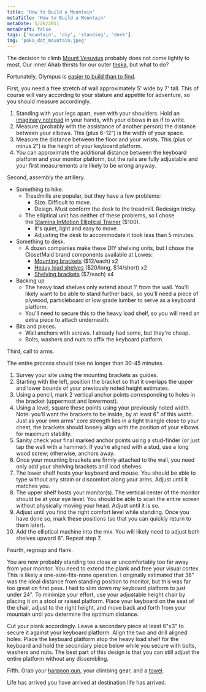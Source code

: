 ```yaml
---
title: 'How to Build a Mountain'
metaTitle: 'How to Build a Mountain'
metaDate: 5/26/2011
metaDraft: false
tags: ['mountain', 'diy', 'standing', 'desk']
img: 'poka_dot_mountain.jpeg'
---
```


The decision to climb [Mount Vesuvius](http://en.wikipedia.org/wiki/Mount_Vesuvius) probably does not come lightly to most. Our inner Ahab thirsts for our outer [toska](http://www.wordnik.com/words/toska), but what to do?

Fortunately, Olympus is [easier to build than to find](http://www.cfa.harvard.edu/news/2011/pr201116.html).

First, you need a free stretch of wall approximately 5' wide by 7' tall. This of course will vary according to your stature and appetite for adventure, so you should measure accordingly.

1. Standing with your legs apart, even with your shoulders. Hold an [imaginary notepad](http://www.amazon.com/She-Liked-Imaginary-Men-Notepad/dp/0811839656) in your hands, with your elbows in as if to write.
1. Measure (probably with the assistance of another person) the distance between your elbows. This (plus 6-12") is the width of your space.
1. Measure the distance between the floor and your wrists. This (plus or minus 2") is the height of your keyboard platform.
1. You can approximate the additional distance between the keyboard platform and your monitor platform, but the rails are fully adjustable and your first measurements are likely to be wrong anyway.

Second, assembly the artillery.

- Something to hike.
  - Treadmills are popular, but they have a few problems:
    - Size. Difficult to move.
    - Design. Must conform the desk to the treadmill. Redesign tricky.
  - The elliptical unit has neither of these problems, so I chose the [Stamina InMotion Elliptical Trainer](http://www.amazon.com/gp/product/B000VICRO8) (\$100).
    - It's quiet, light and easy to move.
    - Adjusting the desk to accommodate it took less than 5 minutes.
- Something to desk.
  - A dozen companies make these DIY shelving units, but I chose the ClosetMaid brand components available at Lowes:
    - [Mounting brackets](http://www.lowes.com/ProductDisplay?partNumber=117881-362-93585&langId=-1&storeId=10151&productId=1005769&catalogId=10051&cmRelshp=rel&rel=nofollow&cId=PDIO1) (\$12/each) x2
    - [Heavy load shelves](http://www.lowes.com/ProductDisplay?partNumber=114846-362-93570&langId=-1&storeId=10151&productId=1005051&catalogId=10051&cmRelshp=req&rel=nofollow&cId=PDIO1) ($20/long, $14/short) x2
    - [Shelving brackets](http://www.lowes.com/ProductDisplay?partNumber=77570-362-93582&langId=-1&storeId=10151&productId=1100883&catalogId=10051&cmRelshp=rel&rel=nofollow&cId=PDIO1) (\$7/each) x4
- Backing up
  - The heavy load shelves only extend about 1' from the wall. You'll likely want to be able to stand further back, so you'll need a piece of plywood, particleboard or low grade lumber to serve as a keyboard platform.
  - You'll need to secure this to the heavy load shelf, so you will need an extra piece to attach underneath.
- Bits and pieces.
  - Wall anchors with screws. I already had some, but they're cheap.
  - Bolts, washers and nuts to affix the keyboard platform.

Third, call to arms.

The entire process should take no longer than 30-45 minutes.

1. Survey your site using the mounting brackets as guides.
1. Starting with the left, position the bracket so that it overlaps the upper and lower bounds of your previously noted height estimates.
1. Using a pencil, mark 2 vertical anchor points corresponding to holes in the bracket (uppermost and lowermost).
1. Using a level, square these points using your previously noted width. Note: you'll want the brackets to be inside, by at least 6" of this width. Just as your own arms' core strength lies in a tight triangle close to your chest, the brackets should loosely align with the position of your elbows for maximum stability.
1. Sanity check your final marked anchor points using a stud-finder (or just tap the wall with a hammer). If you're aligned with a stud, use a long wood screw; otherwise, anchors away.
1. Once your mounting brackets are firmly attached to the wall, you need only add your shelving brackets and load shelves.
1. The lower shelf hosts your keyboard and mouse. You should be able to type without any strain or discomfort along your arms. Adjust until it matches you.
1. The upper shelf hosts your monitor(s). The vertical center of the monitor should be at your eye level. You should be able to scan the entire screen without physically moving your head. Adjust until it is so.
1. Adjust until you find the right comfort level while standing. Once you have done so, mark these positions (so that you can quickly return to them later).
1. Add the elliptical machine into the mix. You will likely need to adjust both shelves upward 6". Repeat step 7.

Fourth, regroup and flank.

You are now probably standing too close or uncomfortably too far away from your monitor. You need to extend the plank and free your visual cortex. This is likely a one-size-fits-none operation. I originally estimated that 36" was the ideal distance from standing position to monitor, but this was far too great on first pass. I had to slim down my keyboard platform to just under 24". To minimize your effort, use your adjustable height chair by placing it on a stool or raised platform. Place your keyboard on the seat of the chair, adjust to the right height, and move back and forth from your mountain until you determine the optimum distance.

Cut your plank accordingly. Leave a secondary piece at least 6"x3" to secure it against your keyboard platform. Align the two and drill aligned holes. Place the keyboard platform atop the heavy load shelf for the keyboard and hold the secondary piece below while you secure with bolts, washers and nuts. The best part of this design is that you can still adjust the entire platform without any dissembling.

Fifth. Grab your [harpoon gun](http://www.flickr.com/photos/dystopos/91980378/), your climbing gear, and a [towel](http://www.towelday.org/).

Life has arrived you have arrived at destination life has arrived.
